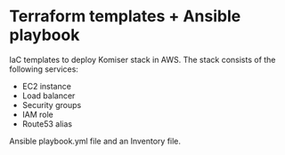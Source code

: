 # Terraform templates + Ansible playbook

IaC templates to deploy Komiser stack in AWS. The stack consists of the following services:

- EC2 instance
- Load balancer
- Security groups
- IAM role
- Route53 alias

Ansible playbook.yml file and an Inventory file.